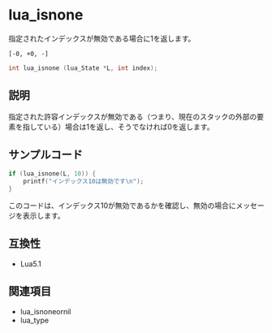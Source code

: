 # lua_isnone

指定されたインデックスが無効である場合に1を返します。

`[-0, +0, -]`

```c
int lua_isnone (lua_State *L, int index);
```

## 説明

指定された許容インデックスが無効である（つまり、現在のスタックの外部の要素を指している）場合は1を返し、そうでなければ0を返します。

## サンプルコード

```c
if (lua_isnone(L, 10)) {
    printf("インデックス10は無効です\n");
}
```

このコードは、インデックス10が無効であるかを確認し、無効の場合にメッセージを表示します。

## 互換性

- Lua5.1

## 関連項目

- lua_isnoneornil
- lua_type